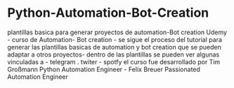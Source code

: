 # Python-Automation-Bot-Creation
plantillas basica para generar proyectos de automation-Bot creation
Udemy - curso de Automation- Bot creation - se sigue el proceso del tutorial para generar las plantillas basicas
de automation y bot creation que se pueden adaptar a otros proyectos-
dentro de las plantillas se pueden ver algunas vinculadas a - telegram . twiter - spotfy 
el curso fue desarrollado por
Tim Großmann Python Automation Engineer - 
Felix Breuer Passionated Automation Engineer

